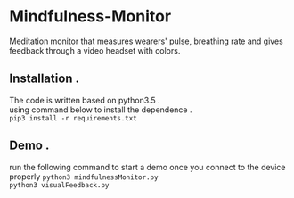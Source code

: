 # Mindfulness-Monitor
Meditation monitor that measures wearers' pulse, breathing rate and gives feedback through a video headset with colors.<br/>
## **Installation** . <br/>
The code is written based on python3.5 . <br/>
using command below to install the dependence . <br/>
```pip3 install -r requirements.txt```  <br/>
## **Demo** . <br/>
run the following command to start a demo once you connect to the device properly
```python3 mindfulnessMonitor.py```  <br/>
```python3 visualFeedback.py```  <br/>
